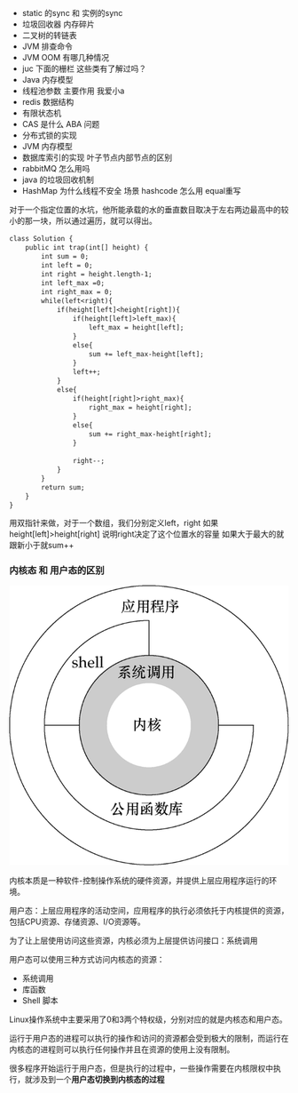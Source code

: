 * static 的sync 和 实例的sync
* 垃圾回收器 内存碎片
* 二叉树的转链表
* JVM 排查命令
* JVM OOM 有哪几种情况
* juc 下面的栅栏 这些类有了解过吗？
* Java 内存模型
* 线程池参数 主要作用 我爱小a
* redis 数据结构
* 有限状态机
* CAS 是什么 ABA 问题
* 分布式锁的实现
* JVM 内存模型
* 数据库索引的实现 叶子节点内部节点的区别
* rabbitMQ 怎么用吗
* java 的垃圾回收机制
* HashMap 为什么线程不安全 场景 hashcode 怎么用 equal重写

对于一个指定位置的水坑，他所能承载的水的垂直数目取决于左右两边最高中的较小的那一块，所以通过遍历，就可以得出。

```
class Solution {
    public int trap(int[] height) {
        int sum = 0;
        int left = 0;
        int right = height.length-1;
        int left_max =0;
        int right_max = 0;
        while(left<right){
            if(height[left]<height[right]){
                if(height[left]>left_max){
                    left_max = height[left];
                }
                else{
                    sum += left_max-height[left];
                }
                left++;
            }
            else{
                if(height[right]>right_max){
                    right_max = height[right];
                }
                else{
                    sum += right_max-height[right];
                }
                
                right--;
            }
        }
        return sum;
    }
}
```

用双指针来做，对于一个数组，我们分别定义left，right 如果height[left]>height[right] 说明right决定了这个位置水的容量 如果大于最大的就跟新小于就sum++



### 内核态 和 用户态的区别

[![img](https://github.com/xiantang/Java-BackEnd-Notes/raw/master/doc/images/431521-20160523163606881-813374140.png)](https://github.com/xiantang/Java-BackEnd-Notes/blob/master/doc/images/431521-20160523163606881-813374140.png)

内核本质是一种软件-控制操作系统的硬件资源，并提供上层应用程序运行的环境。

用户态：上层应用程序的活动空间，应用程序的执行必须依托于内核提供的资源，包括CPU资源、存储资源、I/O资源等。

为了让上层使用访问这些资源，内核必须为上层提供访问接口：系统调用

用户态可以使用三种方式访问内核态的资源：

- 系统调用
- 库函数
- Shell 脚本

Linux操作系统中主要采用了0和3两个特权级，分别对应的就是内核态和用户态。

运行于用户态的进程可以执行的操作和访问的资源都会受到极大的限制，而运行在内核态的进程则可以执行任何操作并且在资源的使用上没有限制。

很多程序开始运行于用户态，但是执行的过程中，一些操作需要在内核限权中执行，就涉及到一个**用户态切换到内核态的过程**
